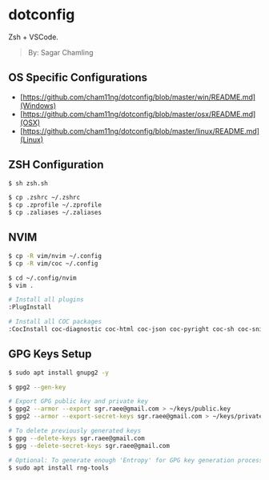 # dotconfig

Zsh + VSCode.

> By: Sagar Chamling

## OS Specific Configurations

- [https://github.com/cham11ng/dotconfig/blob/master/win/README.md](Windows)
- [https://github.com/cham11ng/dotconfig/blob/master/osx/README.md](OSX)
- [https://github.com/cham11ng/dotconfig/blob/master/linux/README.md](Linux)

## ZSH Configuration

```sh
$ sh zsh.sh

$ cp .zshrc ~/.zshrc
$ cp .zprofile ~/.zprofile
$ cp .zaliases ~/.zaliases
```

## NVIM

```sh
$ cp -R vim/nvim ~/.config
$ cp -R vim/coc ~/.config

$ cd ~/.config/nvim
$ vim .

# Install all plugins
:PlugInstall

# Install all COC packages
:CocInstall coc-diagnostic coc-html coc-json coc-pyright coc-sh coc-snippets coc-tsserver coc-vimlsp
```

## GPG Keys Setup

```sh
$ sudo apt install gnupg2 -y

$ gpg2 --gen-key

# Export GPG public key and private key
$ gpg2 --armor --export sgr.raee@gmail.com > ~/keys/public.key
$ gpg2 --armor --export-secret-keys sgr.raee@gmail.com > ~/keys/private.key

# To delete previously generated keys
$ gpg --delete-keys sgr.raee@gmail.com
$ gpg --delete-secret-keys sgr.raee@gmail.com

# Optional: To generate enough 'Entropy' for GPG key generation process
$ sudo apt install rng-tools
```
